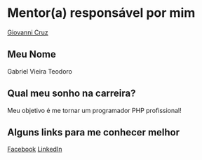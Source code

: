 # Mentor(a) responsável por mim

[Giovanni Cruz](/profiles/mentors/profiles/giovannicruz97.md)

## Meu Nome

Gabriel Vieira Teodoro

## Qual meu sonho na carreira?

Meu objetivo é me tornar um programador PHP profissional!

## Alguns links para me conhecer melhor

[Facebook](https://www.facebook.com/gabriel.vieirateodoro)
[LinkedIn](https://www.linkedin.com/in/gabriel-vieira-teodoro-b60932a7?trk=nav_responsive_tab_profile_pic)
